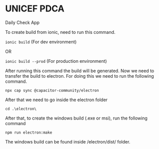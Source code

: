 # UNICEF PDCA

Daily Check App

To create build from ionic, need to run this command.

`ionic build` (For dev environment)

OR

`ionic build --prod` (For production environment)

After running this command the build will be generated. Now we need to transfer the build to electron. For doing this we need to run the following command.

`npx cap sync @capacitor-community/electron`

After that we need to go inside the electron folder

`cd .\electron\`

After that, to create the windows build (.exe or msi), run the following command

`npm run electron:make`

The windows build can be found inside /electron/dist/ folder.

